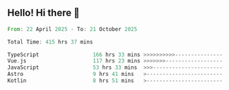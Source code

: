 ## Hello! Hi there 👋

<!--START_SECTION:waka-->

```rust
From: 22 April 2025 - To: 21 October 2025

Total Time: 415 hrs 37 mins

TypeScript                 166 hrs 33 mins >>>>>>>>>>---------------   40.07 %
Vue.js                     117 hrs 23 mins >>>>>>>------------------   28.24 %
JavaScript                 53 hrs 33 mins  >>>----------------------   12.89 %
Astro                      9 hrs 41 mins   >------------------------   02.33 %
Kotlin                     8 hrs 51 mins   >------------------------   02.13 %
```

<!--END_SECTION:waka-->